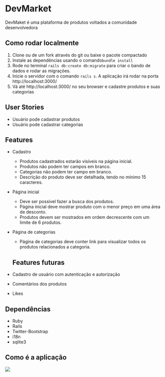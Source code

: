 
# DevMarket
DevMaket é uma plataforma de produtos voltados a comunidade desenvolvedora

##  Como rodar localmente
1. Clone ou de um fork através do git ou baixe o pacote compactado
2. Instale as dependências usando o comando`bundle install`
3. Rode no terminal `rails db:create db:migrate` para criar o bando de dados e rodar as migrações.
4. Inicie o servidor com o comando `rails s`. A aplicação irá rodar na porta http://localhost:3000/ 
5. Vá até http://localhost:3000/ no seu browser e cadastre produtos e suas categorias

## User Stories
- Usuário pode cadastrar produtos
- Usuário pode cadastrar categorias

## Features
- Cadastro
  - Produtos cadastrados estarão visíveis na página inicial.
  - Produtos não podem ter campos em branco.
  - Categorias não podem ter campo em branco.
  - Descrição do produto deve ser detalhada, tendo no mínimo 15 caracteres.
 - Página inicial
	  - Deve ser possível fazer a busca dos produtos.
	  - Página inicial deve mostrar produto com o menor preço em uma área de desconto.
	  - Produtos devem ser mostrados em ordem decrescente com um limite de 6 produtos.
- Página de categorias
	 - Página de categorias deve conter link para visualizar todos os produtos relacionados a categoria.
 
  
  ## Features futuras
- Cadastro de usuário com autenticação e autorização
- Comentários dos produtos
- Likes

## Dependências
- Ruby
- Rails
- Twitter-Bootstrap
- i18n
- sqlite3

## Como é a aplicação


![](https://miro.medium.com/max/1363/1*00E7txt10IAKUAZ30mMjQQ.png)






